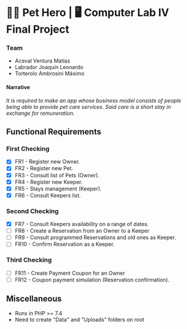 # 🐱‍🏍 Pet Hero | 🖥 Computer Lab IV Final Project
### Team
- Aceval Ventura Matías
- Labrador Joaquín Leonardo
- Torterolo Ambrosini Máximo

#### Narrative
*It is required to make an app whose business model consists of people being able to provide pet care services. Said care is a short stay in exchange for remuneration.*

## Functional Requirements

### First Checking
- [X] FR1 - Register new Owner.
- [X] FR2 - Register new Pet.
- [X] FR3 - Consult list of Pets (Owner).
- [X] FR4 - Register new Keeper.
- [X] FR5 - Stays management (Keeper).
- [X] FR6 - Consult Keepers list.

### Second Checking
- [X] FR7 - Consult Keepers availability on a range of dates.
- [ ] FR8 - Create a Reservation from an Owner to a Keeper
- [ ] FR9 - Consult programmed Reservations and old ones as Keeper.
- [ ] FR10 - Confirm Reservation as a Keeper.

### Third Checking
- [ ] FR11 - Create Payment Coupon for an Owner
- [ ] FR12 - Coupon payment simulation (Reservation confirmation).

## Miscellaneous
- Runs in PHP >= 7.4 
- Need to create "Data" and "Uploads" folders on root
